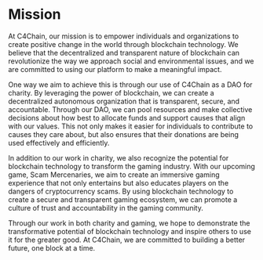 # Mission

At C4Chain, our mission is to empower individuals and organizations to create positive change in the world through blockchain technology. We believe that the decentralized and transparent nature of blockchain can revolutionize the way we approach social and environmental issues, and we are committed to using our platform to make a meaningful impact.

One way we aim to achieve this is through our use of C4Chain as a DAO for charity. By leveraging the power of blockchain, we can create a decentralized autonomous organization that is transparent, secure, and accountable. Through our DAO, we can pool resources and make collective decisions about how best to allocate funds and support causes that align with our values. This not only makes it easier for individuals to contribute to causes they care about, but also ensures that their donations are being used effectively and efficiently.

In addition to our work in charity, we also recognize the potential for blockchain technology to transform the gaming industry. With our upcoming game, Scam Mercenaries, we aim to create an immersive gaming experience that not only entertains but also educates players on the dangers of cryptocurrency scams. By using blockchain technology to create a secure and transparent gaming ecosystem, we can promote a culture of trust and accountability in the gaming community.

Through our work in both charity and gaming, we hope to demonstrate the transformative potential of blockchain technology and inspire others to use it for the greater good. At C4Chain, we are committed to building a better future, one block at a time.
